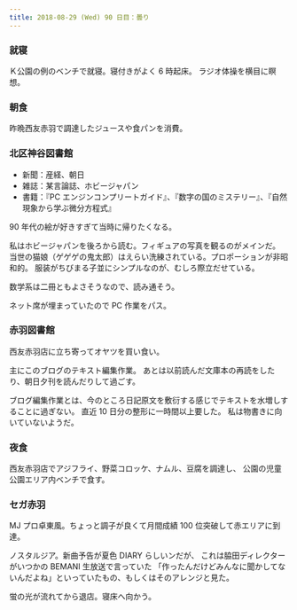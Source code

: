 ```yaml
---
title: 2018-08-29 (Wed) 90 日目：曇り
---
```


### 就寝

Ｋ公園の例のベンチで就寝。寝付きがよく 6 時起床。
ラジオ体操を横目に瞑想。

### 朝食

昨晩西友赤羽で調達したジュースや食パンを消費。

### 北区神谷図書館

* 新聞：産経、朝日
* 雑誌：某言論誌、ホビージャパン
* 書籍：『PC エンジンコンプリートガイド』、『数字の国のミステリー』、『自然現象から学ぶ微分方程式』

90 年代の絵が好きすぎて当時に帰りたくなる。

私はホビージャパンを後ろから読む。フィギュアの写真を観るのがメインだ。
当世の猫娘（ゲゲゲの鬼太郎）はえらい洗練されている。プロポーションが非昭和的。
服装がちびまる子並にシンプルなのが、むしろ際立だせている。

数学系は二冊ともよさそうなので、読み通そう。

ネット席が埋まっていたので PC 作業をパス。

### 赤羽図書館

西友赤羽店に立ち寄ってオヤツを買い食い。

主にこのブログのテキスト編集作業。
あとは以前読んだ文庫本の再読をしたり、朝日夕刊を読んだりして過ごす。

ブログ編集作業とは、今のところ日記原文を敷衍する感じでテキストを水増しすることに過ぎない。
直近 10 日分の整形に一時間以上要した。
私は物書きに向いていないようだ。

### 夜食

西友赤羽店でアジフライ、野菜コロッケ、ナムル、豆腐を調達し、
公園の児童公園エリア内ベンチで食す。

### セガ赤羽

MJ プロ卓東風。ちょっと調子が良くて月間成績 100 位突破して赤エリアに到達。

ノスタルジア。新曲予告が夏色 DIARY らしいンだが、
これは脇田ディレクターがいつかの BEMANI 生放送で言っていた
「作ったんだけどみんなに聞かしてないんだよね」といっていたもの、もしくはそのアレンジと見た。

蛍の光が流れてから退店。寝床へ向かう。

